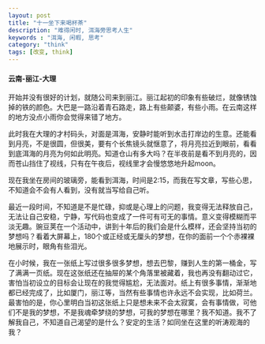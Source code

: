 ```yaml
---
layout: post
title: "十一坐下来喝杯茶"
description: "难得闲时, 洱海旁思考人生"
keywords : "洱海, 闲暇, 思考"
category: "think"
tags: [改变, think]
---
```



#### 云南-丽江-大理

开始并没有很好的计划，就随公司来到丽江。丽江起初的印象有些破烂，就像锈蚀掉的铁的颜色。大巴是一路沿着青石路走，路上有些颠婆，有些小雨。在云南这样的地方没点小雨你会觉得来错了地方。

此时我在大理的才村码头，对面是洱海，安静时能听到水击打岸边的生意。还能看到月亮，不是很圆，但很美，要有个长焦镜头就惬意了，将月亮拉近到眼前，看看到底洱海的月亮为何如此明亮。知道仓山有多大吗？在半夜前是看不到月亮的，因而苍山挡住了视线，只有在午夜后，视线里才会慢悠悠地升起moon。

现在我坐在房间的玻璃旁，能看到洱海，时间是2:15，而我在写文章，写些心思，不知道会不会有人看到，没有就当写给自己听。

最近一段时间，不知道是不是忙碌，抑或是心理上的问题，我变得无法释放自己，无法让自己安稳，宁静，写代码也变成了一件可有可无的事情。意义变得模糊而平淡无趣。豌豆荚在一个活动中，讲到十年后的我们会是什么模样，还会坚持当初的梦想吗？看着大屏幕上，180个或正经或无厘头的梦想，在你的面前一个个赤裸裸地展示时，眼角有些泪光。

在小时候，我在一张纸上写过很多很多梦想，想去巴黎，赚到人生的第一桶金，写了满满一页纸。现在这张纸还在抽屉的某个角落里被藏着，我也再没有翻动过它，害怕当初设立的目标会让现在的我觉得尴尬，无法面对。纸上有很多事情，渐渐地都已经完成了，比如厦门，丽江等，当然有些事情也许永远不会实现，比如荷兰。最害怕的是，你心里明白当初这张纸上只是想未来不会太寂寞，会有事情做，可他们不是我的梦想，不是我魂牵梦绕的梦想，可我的梦想在哪里？我不知道。我不了解我自己，不知道自己渴望的是什么？安定的生活？如同坐在这里的听涛观海的我？

